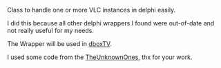 Class to handle one or more VLC instances in delphi easily.

I did this because all other delphi wrappers I found were out-of-date and not really
useful for my needs.

The Wrapper will be used in [dboxTV](http://www.dschaek.de/).

I used some code from the [TheUnknownOnes](http://code.google.com/p/theunknownones/), thx for your work.